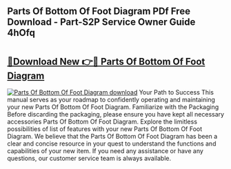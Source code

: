 ## Parts Of Bottom Of Foot Diagram PDf Free Download - Part-S2P Service Owner Guide 4hOfq

# <h2><a href="http://dfiomnb.blite.top/?on=Parts+Of+Bottom+Of+Foot+Diagram">🔗Download New 👉🔴 Parts Of Bottom Of Foot Diagram</a></h2>

[![Parts Of Bottom Of Foot Diagram download](https://i.imgur.com/lujVjoI.png)](http://dfiomnb.blite.top/?on=Parts+Of+Bottom+Of+Foot+Diagram)
Your Path to Success This manual serves as your roadmap to confidently operating and maintaining your new Parts Of Bottom Of Foot Diagram. Familiarize with the Packaging Before discarding the packaging, please ensure you have kept all necessary accessories Parts Of Bottom Of Foot Diagram. Explore the limitless possibilities of list of features with your new Parts Of Bottom Of Foot Diagram. We believe that the Parts Of Bottom Of Foot Diagram has been a clear and concise resource in your quest to understand the functions and capabilities of your new item. If you need any assistance or have any questions, our customer service team is always available.
